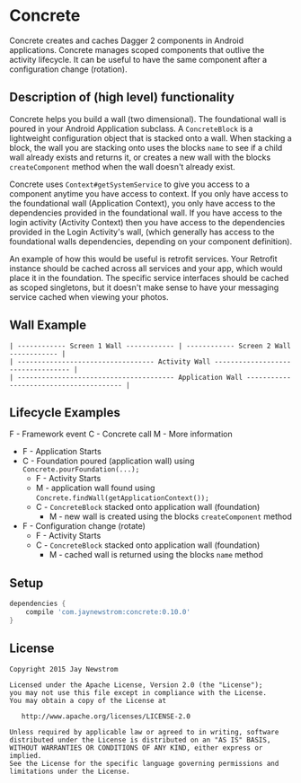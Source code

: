 Concrete
========

Concrete creates and caches Dagger 2 components in Android applications. 
Concrete manages scoped components that outlive the activity lifecycle.
It can be useful to have the same component after a configuration change (rotation).

Description of (high level) functionality
-----------------------------------------

Concrete helps you build a wall (two dimensional). The foundational wall is poured in your Android Application subclass.
A `ConcreteBlock` is a lightweight configuration object that is stacked onto a wall. 
When stacking a block, the wall you are stacking onto uses the blocks `name` to see if a child wall already exists and returns it, or creates a new wall with the blocks `createComponent` method when the wall doesn't already exist. 

Concrete uses `Context#getSystemService` to give you access to a component anytime you have access to context. 
If you only have access to the foundational wall (Application Context), you only have access to the dependencies provided in the foundational wall.
If you have access to the login activity (Activity Context) then you have access to the dependencies provided in the Login Activity's wall, (which generally has access to the foundational walls dependencies, depending on your component definition).

An example of how this would be useful is retrofit services.
Your Retrofit instance should be cached across all services and your app, which would place it in the foundation.
The specific service interfaces should be cached as scoped singletons, but it doesn't make sense to have your messaging service cached when viewing your photos.

Wall Example
------------

    | ------------ Screen 1 Wall ------------ | ------------ Screen 2 Wall ------------ |
    | ---------------------------------- Activity Wall ---------------------------------- |
    | --------------------------------------- Application Wall --------------------------------------- |
    
Lifecycle Examples 
------------------
F - Framework event
C - Concrete call
M - More information

* F - Application Starts
* C - Foundation poured (application wall) using `Concrete.pourFoundation(...);`
    * F - Activity Starts
    * M - application wall found using `Concrete.findWall(getApplicationContext());`
    * C - `ConcreteBlock` stacked onto application wall (foundation)
        * M - new wall is created using the blocks `createComponent` method
* F - Configuration change (rotate)
    * F - Activity Starts
    * C - `ConcreteBlock` stacked onto application wall (foundation)
        * M - cached wall is returned using the blocks `name` method 


Setup
-----

```groovy
dependencies {
    compile 'com.jaynewstrom:concrete:0.10.0'
}
```

License
-------

    Copyright 2015 Jay Newstrom

    Licensed under the Apache License, Version 2.0 (the "License");
    you may not use this file except in compliance with the License.
    You may obtain a copy of the License at

       http://www.apache.org/licenses/LICENSE-2.0

    Unless required by applicable law or agreed to in writing, software
    distributed under the License is distributed on an "AS IS" BASIS,
    WITHOUT WARRANTIES OR CONDITIONS OF ANY KIND, either express or implied.
    See the License for the specific language governing permissions and
    limitations under the License.

